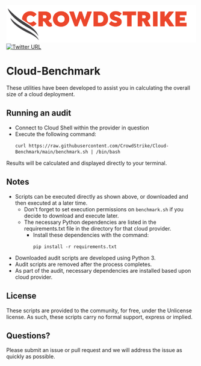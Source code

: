 ![CrowdStrike Falcon](https://raw.githubusercontent.com/CrowdStrike/falconpy/main/docs/asset/cs-logo.png) [![Twitter URL](https://img.shields.io/twitter/url?label=Follow%20%40CrowdStrike&style=social&url=https%3A%2F%2Ftwitter.com%2FCrowdStrike)](https://twitter.com/CrowdStrike)<br/>

# Cloud-Benchmark
These utilities have been developed to assist you in calculating the overall size of a cloud deployment.

## Running an audit
+ Connect to Cloud Shell within the provider in question
+ Execute the following command: 
  ```shell
  curl https://raw.githubusercontent.com/CrowdStrike/Cloud-Benchmark/main/benchmark.sh | /bin/bash
  ```

Results will be calculated and displayed directly to your terminal.

## Notes
- Scripts can be executed directly as shown above, or downloaded and then executed at a later time.
    + Don't forget to set execution permissions on `benchmark.sh` if you decide to download and execute later.
    + The necessary Python dependencies are listed in the requirements.txt file in the directory for that cloud provider.
        - Install these dependencies with the command:
          ```shell
          pip install -r requirements.txt
          ```
- Downloaded audit scripts are developed using Python 3.
- Audit scripts are removed after the process completes.
- As part of the audit, necessary dependencies are installed based upon cloud provider.

## License
These scripts are provided to the community, for free, under the Unlicense license. As such, these scripts
carry no formal support, express or implied.

## Questions?
Please submit an issue or pull request and we will address the issue as quickly as possible.